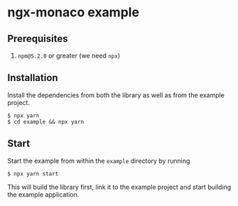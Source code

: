 # ngx-monaco example

## Prerequisites

1. `npm@5.2.0` or greater (we need `npx`)


## Installation

Install the dependencies from both the library as well as from the example project.

```
$ npx yarn
$ cd example && npx yarn
```


## Start

Start the example from within the `example` directory by running

```
$ npx yarn start
```

This will build the library first, link it to the example project and start building the example application.
